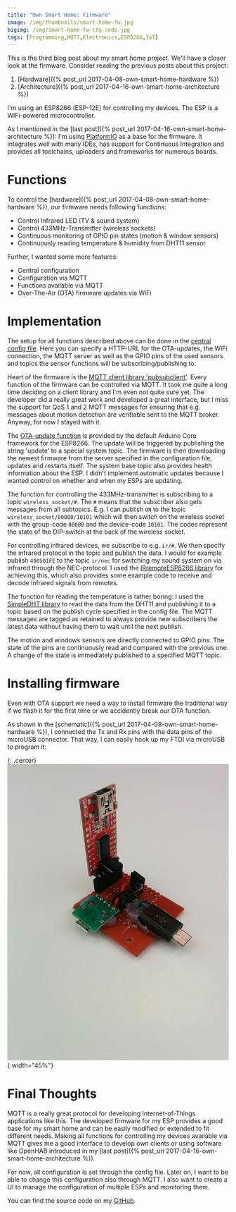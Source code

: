 ```yaml
---
title: "Own Smart Home: Firmware"
image: /img/thumbnails/smart-home-fw.jpg
bigimg: /img/smart-home-fw-cfg-code.jpg
tags: [Programming,MQTT,Electronics,ESP8266,IoT]
---
```


This is the third blog post about my smart home project. We'll have a closer look at the firmware. Consider reading the previous posts about this project:

1. [Hardware]({% post_url 2017-04-08-own-smart-home-hardware %})
2. [Architecture]({% post_url 2017-04-16-own-smart-home-architecture %})

I'm using an ESP8266 (ESP-12E) for controlling my devices. The ESP is a WiFi-powered microcontroller.

As I mentioned in the [last post]({% post_url 2017-04-16-own-smart-home-architecture %}): I'm using [PlatformIO](http://platformio.org/) as a base for the firmware. It integrates well with many IDEs, has support for Continuous Integration and provides all toolchains, uploaders and frameworks for numerous boards.

# Functions

To control the [hardware]({% post_url 2017-04-08-own-smart-home-hardware %}), our firmware needs following functions:

- Control Infrared LED (TV & sound system)
- Control 433MHz-Transmitter (wireless sockets)
- Continuous monitoring of GPIO pin states (motion & window sensors)
- Continuously reading temperature & humidity from DHT11 sensor

Further, I wanted some more features:

- Central configuration
- Configuration via MQTT
- Functions available via MQTT
- Over-The-Air (OTA) firmware updates via WiFi

# Implementation

The setup for all functions described above can be done in the [central config file](https://github.com/lippertmarkus/esp8266-managed/blob/master/src/config.cpp). Here you can specify a HTTP-URL for the OTA-updates, the WiFi connection, the MQTT server as well as the GPIO pins of the used sensors and topics the sensor functions will be subscribing/publishing to.

Heart of the firmware is the [MQTT client library 'pubsubclient'](https://github.com/knolleary/pubsubclient/). Every function of the firmware can be controlled via MQTT. It took me quite a long time deciding on a client library and I'm even not quite sure yet. The developer did a really great work and developed a great interface, but I miss the support for QoS 1 and 2 MQTT messages for ensuring that e.g. messages about motion detection are verifiable sent to the MQTT broker. Anyway, for now I stayed with it.

The [OTA-update function](http://esp8266.github.io/Arduino/versions/2.0.0/doc/ota_updates/ota_updates.html#http-server) is provided by the default Arduino Core framework for the ESP8266. The update will be triggered by publishing the string 'update' to a special system topic. The firmware is then downloading the newest firmware from the server specified in the configuration file, updates and restarts itself. The system base topic also provides health information about the ESP. I didn't implement automatic updates because I wanted control on whether and when my ESPs are updating.

The function for controlling the 433MHz-transmitter is subscribing to a topic `wireless_socket/#`. The `#` means that the subscriber also gets messages from all subtopics. E.g. I can publish `ON` to the topic `wireless_socket/00000/10101` which will then switch on the wireless socket with the group-code `00000` and the device-code `10101`. The codes represent the state of the DIP-switch at the back of the wireless socket.

For controlling infrared devices, we subscribe to e.g. `ir/#`. We then specify the infrared protocol in the topic and publish the data. I would for example publish `400501FE` to the topic `ir/nec` for switching my sound system on via infrared through the NEC-protocol. I used the [IRremoteESP8266 library](https://github.com/markszabo/IRremoteESP8266) for achieving this, which also provides some example code to receive and decode infrared signals from remotes.

The function for reading the temperature is rather boring: I used the [SimpleDHT library](https://github.com/winlinvip/SimpleDHT) to read the data from the DHT11 and publishing it to a topic based on the publish cycle specified in the config file. The MQTT messages are tagged as retained to always provide new subscribers the latest data without having them to wait until the next publish. 

The motion and windows sensors are directly connected to GPIO pins. The state of the pins are continuously read and compared with the previous one. A change of the state is immediately published to a specified MQTT topic.

# Installing firmware

Even with OTA support we need a way to install firmware the traditional way if we flash it for the first time or we accidently break our OTA function.

As shown in the [schematic]({% post_url 2017-04-08-own-smart-home-hardware %}), I connected the Tx and Rx pins with the data pins of the microUSB connector. That way, I can easily hook up my FTDI via microUSB to program it:

{: .center}
![Uploader](/assets/posts/own-smart-home-firmware/uploader.jpg){:width="45%"}

# Final Thoughts

MQTT is a really great protocol for developing Internet-of-Things applications like this. The developed firmware for my ESP provides a good base for my smart home and can be easily modified or extended to fit different needs.
Making all functions for controlling my devices available via MQTT gives me a good interface to develop own clients or using software like OpenHAB introduced in my [last post]({% post_url 2017-04-16-own-smart-home-architecture %}).

For now, all configuration is set through the config file. Later on, I want to be able to change this configuration also through MQTT. I also want to create a UI to manage the configuration of multiple ESPs and monitoring them.

You can find the source code on my [GitHub](https://github.com/lippertmarkus/esp8266-managed).
